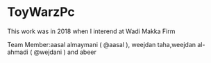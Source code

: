 # ToyWarzPc

This work was in 2018 when I interend at Wadi Makka Firm 

Team Member:aasal almaymani ( @aasal ), weejdan taha,weejdan al-ahmadi ( @wejdani ) and abeer
